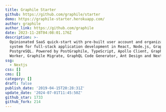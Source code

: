 ```yaml
---
title: Graphile Starter
github: https://github.com/graphile/starter
demo: https://graphile-starter.herokuapp.com/
author: graphile
author_link: https://github.com/graphile
date: 2023-11-28T04:08:01.176Z
description: >-
  Opinionated SaaS quick-start with pre-built user account and organization
  system for full-stack application development in React, Node.js, GraphQL and
  PostgreSQL. Powered by PostGraphile, TypeScript, Apollo Client, Graphile
  Worker, Graphile Migrate, GraphQL Code Generator, Ant Design and Next.js
ssg:
  - Nextjs
css: []
cms: []
category: []
draft: false
publish_date: '2019-04-15T20:28:31Z'
update_date: '2024-07-01T11:45:50Z'
github_star: 1733
github_fork: 214
---
```


